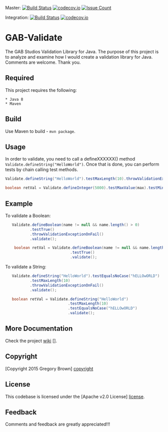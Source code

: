 
Master: [![Build Status](https://travis-ci.org/gab-studios/gab-validate.svg?branch=master)](https://travis-ci.org/gab-studios/gab-validate)
[![codecov.io](https://codecov.io/github/gab-studios/gab-validate/coverage.svg?branch=master)](https://codecov.io/github/gab-studios/gab-validate?branch=master)
[![Issue Count](https://codeclimate.com/github/sysdevone/gab-validate/badges/issue_count.svg)](https://codeclimate.com/github/sysdevone/gab-validate)

Integration: [![Build Status](https://travis-ci.org/gab-studios/gab-validate.svg?branch=integration)](https://travis-ci.org/gab-studios/gab-validate)
[![codecov.io](https://codecov.io/github/gab-studios/gab-validate/coverage.svg?branch=integration)](https://codecov.io/github/gab-studios/gab-validate?branch=integration)

GAB-Validate
=======

The GAB Studios Validation Library for Java.  The purpose of this project is to analyze and examine how I would create a validation library for Java.  Comments are welcome.  Thank you.


Required
---------
This project requires the following: 

    * Java 8
    * Maven

Build
---------
Use Maven to build - `mvn package`.

Usage
---------

In order to validate, you need to call a defineXXXXXX() method `Validate.defineString("HelloWorld")`.  Once that is done, you can perform tests by chain calling test methods.

```java
Validate.defineString("HelloWorld").testMaxLength(10).throwValidationExceptionOnFail().validate();

boolean retVal = Validate.defineInteger(5000).testMaxValue(max).testMinValue(min).validate();

```


Example
---------


To validate a Boolean:

```java
   Validate.defineBoolean(name != null && name.length() > 0)
           .testTrue()
           .throwValidationExceptionOnFail()
           .validate();
```

```java
    boolean retVal = Validate.defineBoolean(name != null && name.length() > 0)
                             .testTrue()
                             .validate();
```

To validate a String:

```java
   Validate.defineString("HelloWorld").testEqualsNoCase("hELLOwORLD")
           .testMaxLength(10)
           .throwValidationExceptionOnFail()
           .validate();
```

```java
   boolean retVal = Validate.defineString("HelloWorld")
                            .testMaxLength(10)
                            .testEqualsNoCase("hELLOwORLD")
                            .validate();
```


More Documentation
------------------
Check the project [wiki] [].


Copyright
-------
[Copyright 2015 Gregory Brown] [copyright]


License
-------
This codebase is licensed under the [Apache v2.0 License] [license].


Feedback
---------
Comments and feedback are greatly appreciated!!!


[copyright]: https://github.com/sysdevone/gab-validate/tree/master/COPYRIGHT.txt
[license]: https://github.com/sysdevone/gab-validate/tree/master/LICENSE.txt
[wiki]: https://github.com/sysdevone/gab-validate/wiki
[examples]: https://github.com/sysdevone/gab-validate/wiki/Examples

